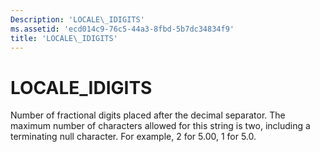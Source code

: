 ```yaml
---
Description: 'LOCALE\_IDIGITS'
ms.assetid: 'ecd014c9-76c5-44a3-8fbd-5b7dc34834f9'
title: 'LOCALE\_IDIGITS'
---
```


# LOCALE\_IDIGITS

Number of fractional digits placed after the decimal separator. The maximum number of characters allowed for this string is two, including a terminating null character. For example, 2 for 5.00, 1 for 5.0.

 

 



